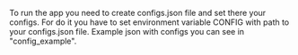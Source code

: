 To run the app you need to create configs.json file and set there your configs.
For do it you have to set environment variable CONFIG with path to your configs.json file.
Example json with configs you can see in "config_example".